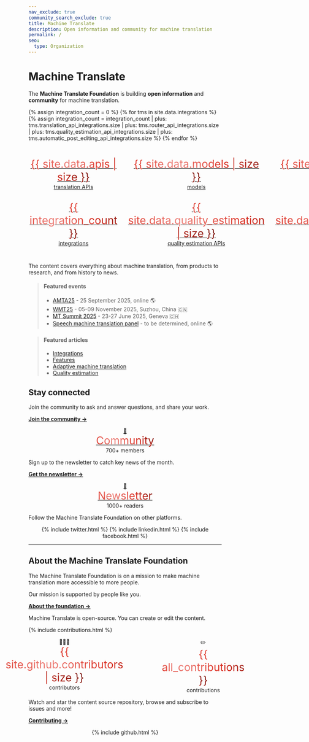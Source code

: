 ```yaml
---
nav_exclude: true
community_search_exclude: true
title: Machine Translate
description: Open information and community for machine translation
permalink: /
seo:
  type: Organization
---
```


# Machine Translate

The **Machine Translate Foundation** is building **open information** and **community** for machine translation.

{% assign integration_count = 0 %}
{% for tms in site.data.integrations %}
  {% assign integration_count = integration_count 
    | plus: tms.translation_api_integrations.size 
    | plus: tms.router_api_integrations.size 
    | plus: tms.quality_estimation_api_integrations.size 
    | plus: tms.automatic_post_editing_api_integrations.size %}
{% endfor %}

<style>
  .big {
    font-size: 2em;
    background: -webkit-linear-gradient(45deg, #DA291C, #ed7f78, #DA291C, #71150f);
    -webkit-background-clip: text;
    -webkit-text-fill-color: transparent;
  }
</style>

<div style="display: grid; grid-template-columns: repeat(3, 1fr); padding: 2em; gap: 2em; max-width: 800px; margin: auto; text-align: center; transform: translateX(-5%)">
  <div>
    <a href="/apis">
      <span class="big">{{ site.data.apis | size }}</span><br/>
      translation APIs
    </a>
  </div>
  <div>
    <a href="/models"><span class="big">{{ site.data.models | size }}</span><br/>models</a>
  </div>
  <div>
    <a href="/languages"><span class="big">{{ site.data.languages | size }}</span><br/>languages</a>
  </div>
  <div>
    <a href="/integrations"><span class="big">{{ integration_count }}</span><br/>integrations</a>
  </div>
  <div>
    <a href="/quality-estimation"><span class="big">{{ site.data.quality_estimation | size }}</span><br/>quality estimation APIs</a>
  </div>
  <div>
    <a href="/automatic-post-editing"><span class="big">{{ site.data.automatic_post_editing | size }}</span><br/>automatic post-editing APIs</a>
  </div>
</div>

The content covers everything about machine translation, from products to research, and from history to news.

> #### Featured events
> - [AMTA25](/amta-2025) - 25 September 2025, online 🌎 
> - [WMT25](/wmt25) - 05-09 November 2025, Suzhou, China 🇨🇳
> - [MT Summit 2025](/mt-summit-2025) - 23-27 June 2025, Geneva 🇨🇭
> - [Speech machine translation panel](/meetup) - to be determined, online 🌎

> #### Featured articles
> - [Integrations](/integrations)
> - [Features](/features)
> - [Adaptive machine translation](/adaptive)
> - [Quality estimation](/quality-estimation)


## Stay connected

Join the community to ask and answer questions, and share your work.

[**Join the community →**](/community)

<div style="display: flex; justify-content: center; gap: 20%;">
  <div>
    <center>
      <a href="/community">
        👥<br/>
        <span class="big">Community</span>
      </a>
      <br/>
      <span class="hint">700+ members</span>
    </center>
  </div>
</div>

Sign up to the newsletter to catch key news of the month.

[**Get the newsletter →**](/newsletter)

<div>
  <div>
    <center>
      <a href="/newsletter">
        📧<br/>
        <span class="big">Newsletter</span>
      </a>
      <br/>
      <span class="hint">1000+ readers</span>
    </center>
  </div>
</div>

Follow the Machine Translate Foundation on other platforms.

<center>
  <div class="social-links">
    {% include twitter.html %}
    {% include linkedin.html %}
    {% include facebook.html %}
  </div>
</center>


---


## About the Machine Translate Foundation

The Machine Translate Foundation is on a mission to make machine translation more accessible to more people.

Our mission is supported by people like you.

[**About the foundation →**](/about)

Machine Translate is open-source.
You can create or edit the content.

{% include contributions.html %}

<div style="display: flex; justify-content: center; gap: 20%;">
  <div>
    <center>
      👩🏻‍💻<br/>
      <span class="big">{{ site.github.contributors | size }}</span><br/>
      contributors
    </center>
  </div>
  <div>
    <center>
      ✏️<br/>
      <span class="big">{{ all_contributions }}</span><br/>
      contributions
    </center>
  </div>
</div>

Watch and star the content source repository, browse and subscribe to issues and more!

[**Contributing →**](/contributing)

<center>
  <div class="social-links">
    {% include github.html %}
  </div>
</center>
